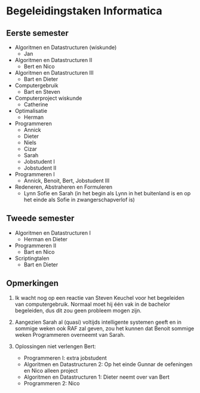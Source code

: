 Begeleidingstaken Informatica
=============================

Eerste semester
----------------

* Algoritmen en Datastructuren (wiskunde)
	- Jan
* Algoritmen en Datastructuren II
	- Bert en Nico
* Algoritmen en Datastructuren III
	- Bart en Dieter
* Computergebruik
	- Bart en Steven
* Computerproject wiskunde
	- Catherine
* Optimalisatie
	- Herman
* Programmeren
	- Annick
	- Dieter
	- Niels
	- Cizar
	- Sarah
	- Jobstudent I
	- Jobstudent II
* Programmeren I
	- Annick, Benoit, Bert, Jobstudent III
* Redeneren, Abstraheren en Formuleren
	- Lynn Sofie en Sarah (in het begin als Lynn in het buitenland is en op het einde als Sofie in zwangerschapverlof is)

Tweede semester
----------------

* Algoritmen en Datastructuren I
	- Herman en Dieter
* Programmeren II
	- Bart en Nico
* Scriptingtalen
	- Bart en Dieter

Opmerkingen
-----------

1. Ik wacht nog op een reactie van Steven Keuchel voor het begeleiden van computergebruik. Normaal moet hij één vak in de bachelor begeleiden, dus dit zou geen probleem mogen zijn.

2. Aangezien Sarah al (quasi) voltijds intelligente systemen geeft en in sommige weken ook RAF zal geven, zou het kunnen dat Benoit sommige weken Programmeren overneemt van Sarah.

3. Oplossingen niet verlengen Bert:
	* Programmeren I: extra jobstudent
	* Algoritmen en Datastructuren 2: Op het einde Gunnar de oefeningen en Nico alleen project
	* Algoritmen en Datastructuren 1: Dieter neemt over van Bert
	* Programmeren 2: Nico
